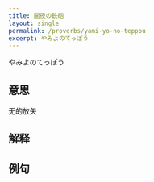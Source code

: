 ```yaml
---
title: 闇夜の鉄砲
layout: single
permalink: /proverbs/yami-yo-no-teppou
excerpt: やみよのてっぽう
---
```


やみよのてっぽう

## 意思

无的放矢

## 解释

## 例句

